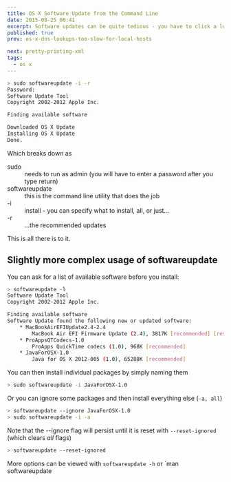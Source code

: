 ```yaml
---
title: OS X Software Update from the Command Line
date: 2015-08-25 00:41
excerpt: Software updates can be quite tedious - you have to click a lot of buttons, then get into the Apple Store etc. But you can avoid all that by running it from the command line.
published: true
prev: os-x-dns-lookups-too-slow-for-local-hosts

next: pretty-printing-xml
tags:
  - os x
---
```


```bash
> sudo softwareupdate -i -r
Password:
Software Update Tool
Copyright 2002-2012 Apple Inc.

Finding available software

Downloaded OS X Update
Installing OS X Update
Done.
```

Which breaks down as

<dl class="code-breakdown">
  <dt>sudo</dt>
  <dd>needs to run as admin (you will have to enter a password after you type return)</dd>

  <dt>softwareupdate</dt>
  <dd>this is the command line utility that does the job</dd>

  <dt>-i</dt>
  <dd>install - you can specify what to install, all, or just...</dd>

  <dt>-r</dt>
  <dd>...the recommended updates</dd>
</dl>
This is all there is to it.

## Slightly more complex usage of softwareupdate

You can ask for a list of available software before you install:

```bash
> softwareupdate -l
Software Update Tool
Copyright 2002-2012 Apple Inc.

Finding available software
Software Update found the following new or updated software:
    * MacBookAirEFIUpdate2.4-2.4
        MacBook Air EFI Firmware Update (2.4), 3817K [recommended] [restart]
    * ProAppsQTCodecs-1.0
        ProApps QuickTime codecs (1.0), 968K [recommended]
    * JavaForOSX-1.0
        Java for OS X 2012-005 (1.0), 65288K [recommended]

```

You can then install individual packages by simply naming them

```bash
> sudo softwareupdate -i JavaForOSX-1.0
```

Or you can ignore some packages and then install everything else (`-a, all`)

```bash
> softwareupdate --ignore JavaForOSX-1.0
> sudo softwareupdate -i -a
```

Note that the --ignore flag will persist until it is reset with `--reset-ignored` (which clears _all_ flags)

```bash
> softwareupdate --reset-ignored
```

More options can be viewed with `softwareupdate -h` or `man softwareupdate
